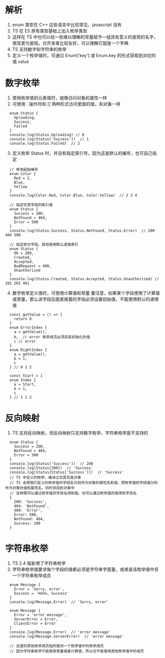 # 解析
  1. enum 类型在 C++ 这些语言中比较常见，javascript 没有
  2. TS 在 ES 原有类型基础上加入枚举类型
  3. 这样在 TS 中也可以给一些难以理解的常量赋予一组具有意义的直观的名字，使其更为直观。对开发者比较友好，可以理解它就是一个字典
  4. TS 支持数字和字符串的枚举
  5. 定义一个枚举值时，可通过 Enum['key'] 或 Enum.key 的形式获取到对应的值 value

# 数字枚举
  1. 使用枚举值的元素值时，就像访问对象的属性一样
  2. 可使用 . 操作符和 [] 两种形式访问里面的值，和对象一样
  ```
    enum Status {
      Uploading,
      Success,
      Failed
    }
    console.log(Status.Uploading) // 0
    console.log(Status['Success'])  // 1
    console.log(Status.Failed)  // 2
  ```
  3. 定义枚举 Status 时，并没有指定索引号，因为这是默认的编号，也可自己指定
  ```
    // 修改起始编号
    enum Color {
      Red = 2,
      Blue,
      Yellow
    }
    console.log(Color.Red, Color.Blue, Color.Yellow)  // 2 3 4

    // 指定任意字段的索引值
    enum Status {
      Success = 200,
      NotFound = 404,
      Error = 500
    }
    console.log(Status.Success, Status.NotFound, Status.Error)  // 200 404 500

    // 指定部分字段，其他使用默认递增索引
    enum Status {
      Ok = 200,
      Created,
      Accepted,
      BadRequest = 400,
      Unauthorized
    }
    console.log(Status.Created, Status.Accepted, Status.Unauthorized) // 201 202 401
  ```
  4. 数字枚举定义值时，可使用计算值和常量
     要注意，如果某个字段使用了计算值或常量，那么该字段后面紧接着的字段必须设置初始值，不能使用默认的递增值
  ```
    const getValue = () => {
      return 0
    }
    enum ErrorIndex {
      a = getValue(),
      b,  // error 枚举成员必须具有初始化的值
      c // error
    }
    enum RightIndex {
      a = getValue(),
      b = 1,
      c
    } // 0 1 2
    
    const Start = 1
    enum Index {
      a = Start,
      b = 1,
      c
    } // 1 1 2
  ```

# 反向映射
  1. TS 支持反向映射，但反向映射只支持数字枚举，字符串枚举是不支持的
  ```
    enum Status {
      Success = 200,
      NotFound = 404,
      Error = 500
    }
    console.log(Status['Success'])  // 200
    console.log(Status[200])  // 'Success'
    console.log(Status[Status['Success']])  // 'Success'
    // TS 中定义的枚举，编译之后其实是对象
    // TS 会把我们定义的枚举值的字段名分别作为对象的属性名和值，把枚举值的字段值分别作为对象的值和属性名，同时添加到对象中
    // 这样既可以通过枚举值的字段名得到值，也可以通过枚举值的值得到字段名
    {
      200: 'Success',
      404: 'NotFound',
      500: 'Error',
      Error: 500,
      NotFound: 404,
      Success: 200
    }
  ```

# 字符串枚举
  1. TS 2.4 版新增了字符串枚举
  2. 字符串枚举值要求每个字段的值都必须是字符串字面量，或者是该枚举值中另一个字符串枚举成员
  ```
    enum Message {
      Error = 'Sorry, error',
      Success = 'Hoho, Success'
    }
    console.log(Message.Error)  // 'Sorry, error'

    enum Message {
      Error = 'error message',
      ServerError = Error,
      ClientError = Error
    }
    console.log(Message.Error)  // 'error message'
    console.log(Message.ServerError)  // 'error message'

    // 这里的其他枚举成员指的是同一个枚举值中的枚举成员
    // 因为字符串枚举不能使用常量或者计算值，所以也不能使用其他枚举值中的成员
  ```